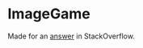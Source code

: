 # ImageGame

Made for an [answer](https://stackoverflow.com/questions/62973512/how-to-change-position-of-imageview-with-button-in-kotlin/62974011#62974011) in StackOverflow.
